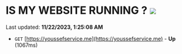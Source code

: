 # IS MY WEBSITE RUNNING ? [![](https://img.shields.io/static/v1?label=Sponsor&message=%E2%9D%A4&logo=GitHub&color=%23fe8e86)](https://github.com/sponsors/<username>)

Last updated: **11/22/2023, 1:25:08 AM**

- `GET` [https://youssefservice.me](https://youssefservice.me) - **Up** (1067ms)
